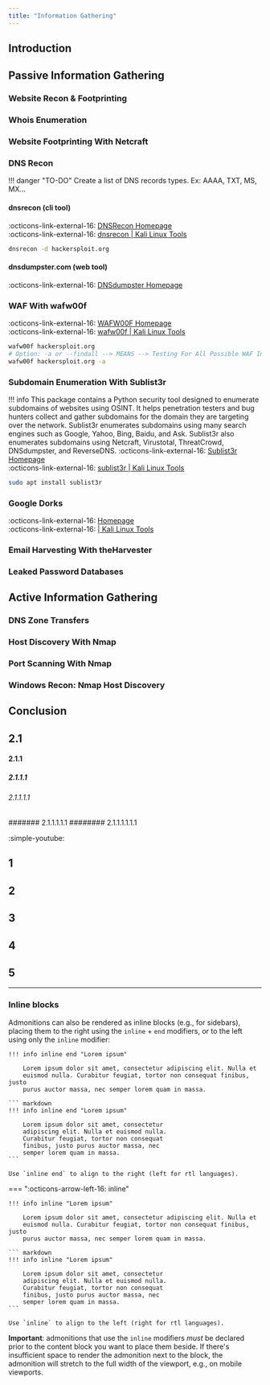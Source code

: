 ```yaml
---
title: "Information Gathering"
---
```


## Introduction

## Passive Information Gathering
### Website Recon & Footprinting
### Whois Enumeration
### Website Footprinting With Netcraft
<!--------->
### DNS Recon ###
!!! danger "TO-DO"
    Create a list of DNS records types.
    Ex: AAAA, TXT, MS, MX...
#### dnsrecon (cli tool)
:octicons-link-external-16: [DNSRecon Homepage](https://github.com/darkoperator/dnsrecon)  
:octicons-link-external-16: [dnsrecon | Kali Linux Tools](https://www.kali.org/tools/dnsrecon/)
``` bash
dnsrecon -d hackersploit.org
```
#### dnsdumpster.com (web tool)
:octicons-link-external-16: [DNSdumpster Homepage](https://dnsdumpster.com/)

### WAF With wafw00f ###
:octicons-link-external-16: [WAFW00F Homepage](https://github.com/EnableSecurity/wafw00f)  
:octicons-link-external-16: [wafw00f | Kali Linux Tools](https://www.kali.org/tools/wafw00f/)
``` bash
wafw00f hackersploit.org
# Option: -a or --findall --> MEANS --> Testing For All Possible WAF Instances
wafw00f hackersploit.org -a
```

### Subdomain Enumeration With Sublist3r ###
!!! info
    This package contains a Python security tool designed to enumerate subdomains of websites using OSINT. It helps penetration testers and bug hunters collect and gather subdomains for the domain they are targeting over the network. Sublist3r enumerates subdomains using many search engines such as Google, Yahoo, Bing, Baidu, and Ask. Sublist3r also enumerates subdomains using Netcraft, Virustotal, ThreatCrowd, DNSdumpster, and ReverseDNS.
:octicons-link-external-16: [Sublist3r Homepage](https://github.com/aboul3la/Sublist3r)  
:octicons-link-external-16: [sublist3r | Kali Linux Tools](https://www.kali.org/tools/sublist3r/)
``` bash
sudo apt install sublist3r
```
<!--------->
### Google Dorks
:octicons-link-external-16: [ Homepage]()  
:octicons-link-external-16: [ | Kali Linux Tools]()
<!--------->
### Email Harvesting With theHarvester
### Leaked Password Databases

## Active Information Gathering
### DNS Zone Transfers
### Host Discovery With Nmap
### Port Scanning With Nmap
### Windows Recon: Nmap Host Discovery

## Conclusion

## 2.1
#### 2.1.1
##### 2.1.1.1
###### 2.1.1.1.1
####### 2.1.1.1.1.1
######## 2.1.1.1.1.1.1


:simple-youtube:

## 1
## 2
## 3
## 4
## 5





---

### Inline blocks

Admonitions can also be rendered as inline blocks (e.g., for sidebars), placing
them to the right using the `inline` + `end` modifiers, or to the left using
only the `inline` modifier:

<!--=== ":octicons-arrow-right-16: inline end"-->

    !!! info inline end "Lorem ipsum"

        Lorem ipsum dolor sit amet, consectetur adipiscing elit. Nulla et
        euismod nulla. Curabitur feugiat, tortor non consequat finibus, justo
        purus auctor massa, nec semper lorem quam in massa.

    ``` markdown
    !!! info inline end "Lorem ipsum"

        Lorem ipsum dolor sit amet, consectetur
        adipiscing elit. Nulla et euismod nulla.
        Curabitur feugiat, tortor non consequat
        finibus, justo purus auctor massa, nec
        semper lorem quam in massa.
    ```

    Use `inline end` to align to the right (left for rtl languages).

=== ":octicons-arrow-left-16: inline"

    !!! info inline "Lorem ipsum"

        Lorem ipsum dolor sit amet, consectetur adipiscing elit. Nulla et
        euismod nulla. Curabitur feugiat, tortor non consequat finibus, justo
        purus auctor massa, nec semper lorem quam in massa.

    ``` markdown
    !!! info inline "Lorem ipsum"

        Lorem ipsum dolor sit amet, consectetur
        adipiscing elit. Nulla et euismod nulla.
        Curabitur feugiat, tortor non consequat
        finibus, justo purus auctor massa, nec
        semper lorem quam in massa.
    ```

    Use `inline` to align to the left (right for rtl languages).

__Important__: admonitions that use the `inline` modifiers _must_ be declared
prior to the content block you want to place them beside. If there's
insufficient space to render the admonition next to the block, the admonition
will stretch to the full width of the viewport, e.g., on mobile viewports.
